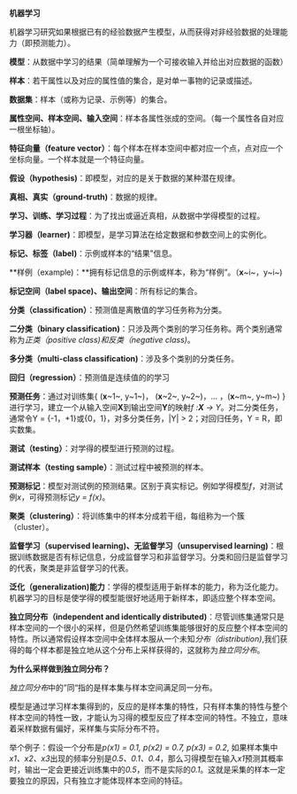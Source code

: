 **机器学习**

机器学习研究如果根据已有的经验数据产生模型，从而获得对非经验数据的处理能力（即预测能力）。



**模型**：从数据中学习的结果（简单理解为一个可接收输入并给出对应数据的函数）

**样本**：若干属性以及对应的属性值的集合，是对单一事物的记录或描述。

**数据集**：样本（或称为记录、示例等）的集合。

**属性空间、样本空间、输入空间**：样本各属性张成的空间。（每一个属性各自对应一根坐标轴）。

**特征向量（feature vector）**：每个样本在样本空间中都对应一个点，点对应一个坐标向量。一个样本就是一个特征向量。

**假设（hypothesis)**：即模型，对应的是关于数据的某种潜在规律。

**真相、真实（ground-truth)**：数据的规律。

**学习、训练、学习过程**：为了找出或逼近真相，从数据中学得模型的过程。

**学习器（learner)**：即模型，是学习算法在给定数据和参数空间上的实例化。

**标记、标签（label)**：示例或样本的“结果”信息。

**样例（example)：**拥有标记信息的示例或样本，称为“样例”。（**x**~i~，y~i~)

**标记空间（label space)、输出空间**：所有标记的集合。



**分类（classification）**：预测值是离散值的学习任务称为分类。

**二分类（binary classification)**：只涉及两个类别的学习任务称。两个类别通常称为*正类（positive class)*和*反类（negative class)*。

**多分类（multi-class classification)**：涉及多个类别的分类任务。

**回归（regression）**：预测值是连续值的的学习



**预测任务**：通过对训练集{ (**x**~1~, y~1~)， (**x**~2~, y~2~)，... ，(**x**~m~, y~m~) }进行学习，建立一个从输入空间**X**到输出空间**Y**的映射*f :**X** -> Y*。对二分类任务，通常令Y = {-1，+1}或{0，1}，对多分类任务，|Y| > 2；对回归任务，Y = R，即实数集。

**测试（testing）**：对学得的模型进行预测的过程。

**测试样本（testing sample）**：测试过程中被预测的样本。

**预测标记**：模型对测试例的预测结果。区别于真实标记。例如学得模型*f*，对测试例*x*，可得预测标记*y = f(x)*。

**聚类（clustering）**：将训练集中的样本分成若干组，每组称为一个簇（cluster）。

**监督学习（supervised learning)、无监督学习（unsupervised learning)**：根据训练数据是否有标记信息，分成监督学习和非监督学习。分类和回归是监督学习的代表，聚类是非监督学习的代表。



**泛化（generalization)能力**：学得的模型适用于新样本的能力，称为泛化能力。机器学习的目标是使学得的模型能很好地适用于新样本，即适应整个样本空间。

**独立同分布（independent and identically distributed)**：尽管训练集通常只是样本空间的一个很小的采样，但是仍然希望训练集能够很好的反应整个样本空间的特性。所以通常假设样本空间中全体样本服从一个未知*分布（distribution)*,我们获得的每个样本都是独立地从这个分布上采样获得的，这就称为*独立同分布*。

**为什么采样做到独立同分布？**

*独立同分布*中的”同“指的是样本集与样本空间满足同一分布。

模型是通过学习样本集得到的，反应的是样本集的特性，只有样本集的特性与整个样本空间的特性一致，才能认为习得的模型反应了样本空间的特性。不独立，意味着采样数据有偏好，采样集与实际分布不符。

举个例子：假设一个分布是*p(x1) = 0.1, p(x2) = 0.7, p(x3) = 0.2*, 如果样本集中*x1、x2、x3*出现的频率分别是*0.5、0.1、0.4*，那么习得模型在输入*x1*预测其概率时，输出一定会更接近训练集中的*0.5*，而不是实际的*0.1*。这就是采集的样本一定要独立的原因，只有独立才能体现样本空间的特征。

